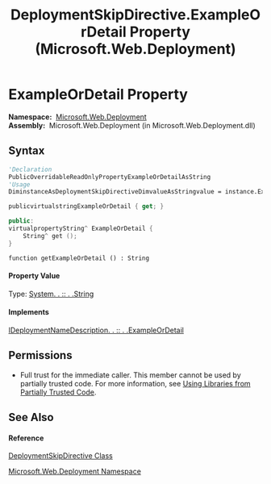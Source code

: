 ﻿---
title: DeploymentSkipDirective.ExampleOrDetail Property  (Microsoft.Web.Deployment)
TOCTitle: ExampleOrDetail Property
ms:assetid: P:Microsoft.Web.Deployment.DeploymentSkipDirective.ExampleOrDetail
ms:mtpsurl: https://msdn.microsoft.com/en-us/library/microsoft.web.deployment.deploymentskipdirective.exampleordetail(v=VS.90)
ms:contentKeyID: 20209137
ms.date: 05/02/2012
mtps_version: v=VS.90
f1_keywords:
- Microsoft.Web.Deployment.DeploymentSkipDirective.ExampleOrDetail
- Microsoft.Web.Deployment.DeploymentSkipDirective.get_ExampleOrDetail
dev_langs:
- CSharp
- JScript
- VB
- c++
api_location:
- Microsoft.Web.Deployment.dll
api_name:
- Microsoft.Web.Deployment.DeploymentSkipDirective.ExampleOrDetail
- Microsoft.Web.Deployment.DeploymentSkipDirective.get_ExampleOrDetail
api_type:
- Managed
topic_type:
- apiref
- kbSyntax
product_family_name: VS
ROBOTS: INDEX,FOLLOW
---

# ExampleOrDetail Property

**Namespace:**  [Microsoft.Web.Deployment](microsoft-web-deployment-namespace.md)  
**Assembly:**  Microsoft.Web.Deployment (in Microsoft.Web.Deployment.dll)

## Syntax

``` vb
'Declaration
PublicOverridableReadOnlyPropertyExampleOrDetailAsString
'Usage
DiminstanceAsDeploymentSkipDirectiveDimvalueAsStringvalue = instance.ExampleOrDetail
```

``` csharp
publicvirtualstringExampleOrDetail { get; }
```

``` c++
public:
virtualpropertyString^ ExampleOrDetail {
    String^ get ();
}
```

``` jscript
function getExampleOrDetail () : String
```

#### Property Value

Type: [System. . :: . .String](https://msdn.microsoft.com/en-us/library/s1wwdcbf\(v=vs.90\))  

#### Implements

[IDeploymentNameDescription. . :: . .ExampleOrDetail](ideploymentnamedescription-exampleordetail-property-microsoft-web-deployment.md)  

## Permissions

  - Full trust for the immediate caller. This member cannot be used by partially trusted code. For more information, see [Using Libraries from Partially Trusted Code](https://msdn.microsoft.com/en-us/library/8skskf63\(v=vs.90\)).

## See Also

#### Reference

[DeploymentSkipDirective Class](deploymentskipdirective-class-microsoft-web-deployment.md)

[Microsoft.Web.Deployment Namespace](microsoft-web-deployment-namespace.md)

